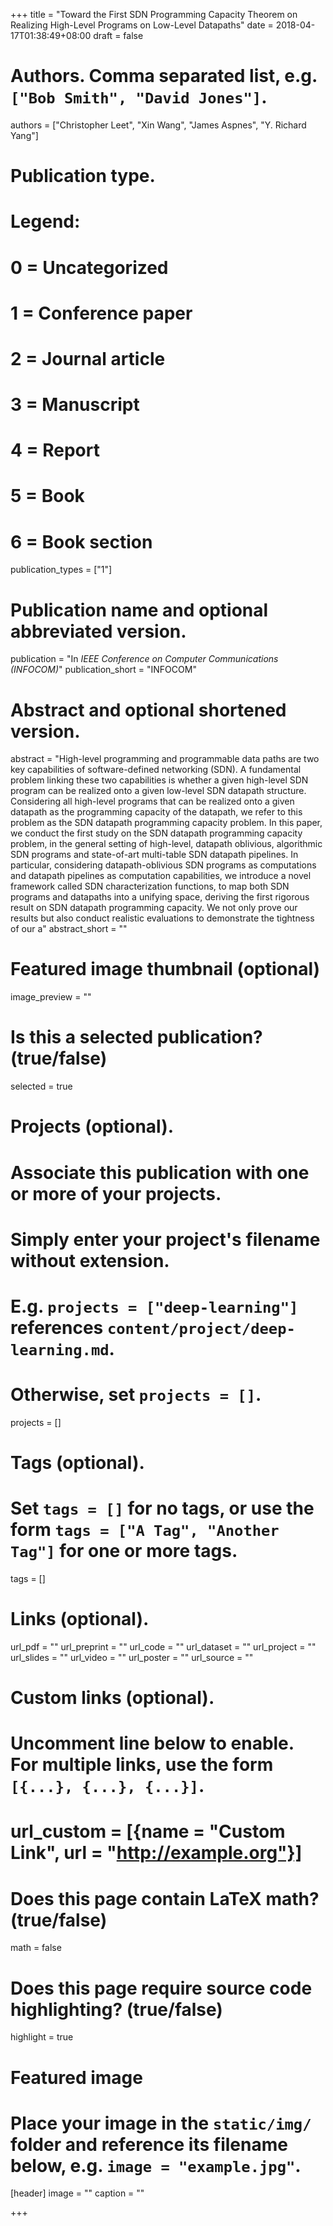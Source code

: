 +++
title = "Toward the First SDN Programming Capacity Theorem on Realizing High-Level Programs on Low-Level Datapaths"
date = 2018-04-17T01:38:49+08:00
draft = false

# Authors. Comma separated list, e.g. `["Bob Smith", "David Jones"]`.
authors = ["Christopher Leet", "Xin Wang", "James Aspnes", "Y. Richard Yang"]

# Publication type.
# Legend:
# 0 = Uncategorized
# 1 = Conference paper
# 2 = Journal article
# 3 = Manuscript
# 4 = Report
# 5 = Book
# 6 = Book section
publication_types = ["1"]

# Publication name and optional abbreviated version.
publication = "In *IEEE Conference on Computer Communications (INFOCOM)*"
publication_short = "INFOCOM"

# Abstract and optional shortened version.
abstract = "High-level programming and programmable data paths are two key capabilities of software-defined networking (SDN). A fundamental problem linking these two capabilities is whether a given high-level SDN program can be realized onto a given low-level SDN datapath structure. Considering all high-level programs that can be realized onto a given datapath as the programming capacity of the datapath, we refer to this problem as the SDN datapath programming capacity problem. In this paper, we conduct the first study on the SDN datapath programming capacity problem, in the general setting of high-level, datapath oblivious, algorithmic SDN programs and state-of-art multi-table SDN datapath pipelines. In particular, considering datapath-oblivious SDN programs as computations and datapath pipelines as computation capabilities, we introduce a novel framework called SDN characterization functions, to map both SDN programs and datapaths into a unifying space, deriving the first rigorous result on SDN datapath programming capacity. We not only prove our results but also conduct realistic evaluations to demonstrate the tightness of our a"
abstract_short = ""

# Featured image thumbnail (optional)
image_preview = ""

# Is this a selected publication? (true/false)
selected = true

# Projects (optional).
#   Associate this publication with one or more of your projects.
#   Simply enter your project's filename without extension.
#   E.g. `projects = ["deep-learning"]` references `content/project/deep-learning.md`.
#   Otherwise, set `projects = []`.
projects = []

# Tags (optional).
#   Set `tags = []` for no tags, or use the form `tags = ["A Tag", "Another Tag"]` for one or more tags.
tags = []

# Links (optional).
url_pdf = ""
url_preprint = ""
url_code = ""
url_dataset = ""
url_project = ""
url_slides = ""
url_video = ""
url_poster = ""
url_source = ""

# Custom links (optional).
#   Uncomment line below to enable. For multiple links, use the form `[{...}, {...}, {...}]`.
# url_custom = [{name = "Custom Link", url = "http://example.org"}]

# Does this page contain LaTeX math? (true/false)
math = false

# Does this page require source code highlighting? (true/false)
highlight = true

# Featured image
# Place your image in the `static/img/` folder and reference its filename below, e.g. `image = "example.jpg"`.
[header]
image = ""
caption = ""

+++
